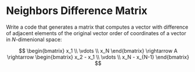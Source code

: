 # Neighbors Difference Matrix

Write a code that generates a matrix that computes a vector 
with difference of adjacent elements of the original vector 
order of coordinates of a vector in $N$-dimenional space:

$$
\begin{bmatrix}
x_1 \\
\vdots \\
x_N
\end{bmatrix}
\rightarrow
A
\rightarrow
\begin{bmatrix}
x_2 - x_1 \\
\vdots \\
x_N - x_{N-1}
\end{bmatrix}
$$